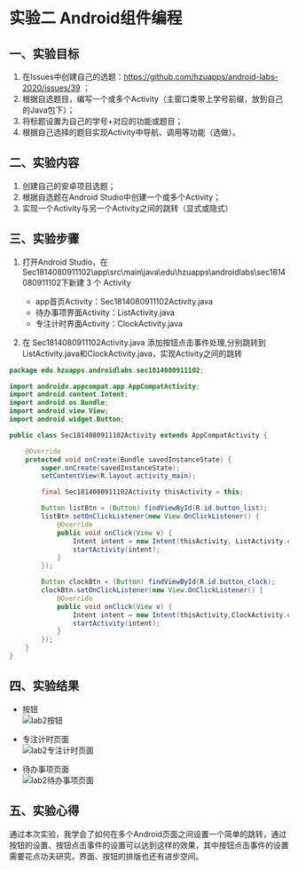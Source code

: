 # 实验二 Android组件编程

## 一、实验目标

1. 在Issues中创建自己的选题：https://github.com/hzuapps/android-labs-2020/issues/39 ；
2. 根据自选题目，编写一个或多个Activity（主窗口类带上学号前缀，放到自己的Java包下）；
3. 将标题设置为自己的学号+对应的功能或题目；
4. 根据自己选择的题目实现Activity中导航、调用等功能（选做）。

## 二、实验内容

1. 创建自己的安卓项目选题；
2. 根据自选题在Android Studio中创建一个或多个Activity；
3. 实现一个Activity与另一个Activity之间的跳转（显式或隐式）

## 三、实验步骤

1. 打开Android Studio，在Sec1814080911102\app\src\main\java\edu\hzuapps\androidlabs\sec1814080911102下新建 3 个 Activity<br>
    + app首页Activity：Sec1814080911102Activity.java<br>
    + 待办事项界面Activity：ListActivity.java<br>
    + 专注计时界面Activity：ClockActivity.java<br>


2. 在 Sec1814080911102Activity.java 添加按钮点击事件处理,分别跳转到ListActivity.java和ClockActivity.java，实现Activity之间的跳转
```java
package edu.hzuapps.androidlabs.sec1814080911102;

import androidx.appcompat.app.AppCompatActivity;
import android.content.Intent;
import android.os.Bundle;
import android.view.View;
import android.widget.Button;

public class Sec1814080911102Activity extends AppCompatActivity {

    @Override
    protected void onCreate(Bundle savedInstanceState) {
        super.onCreate(savedInstanceState);
        setContentView(R.layout.activity_main);

        final Sec1814080911102Activity thisActivity = this;

        Button listBtn = (Button) findViewById(R.id.button_list);
        listBtn.setOnClickListener(new View.OnClickListener() {
            @Override
            public void onClick(View v) {
                Intent intent = new Intent(thisActivity, ListActivity.class);
                startActivity(intent);
            }
        });

        Button clockBtn = (Button) findViewById(R.id.button_clock);
        clockBtn.setOnClickListener(new View.OnClickListener() {
            @Override
            public void onClick(View v) {
                Intent intent = new Intent(thisActivity,ClockActivity.class);
                startActivity(intent);
            }
        });
    }
}
```

## 四、实验结果

+ 按钮<br>
![lab2按钮](https://github.com/2587900/android-labs-2020/blob/master/students/sec1814080911102/screenshots/lab2%E6%8C%89%E9%92%AE.PNG)

+ 专注计时页面<br>
![lab2专注计时页面](https://github.com/2587900/android-labs-2020/blob/master/students/sec1814080911102/screenshots/lab2%E4%B8%93%E6%B3%A8%E8%AE%A1%E6%97%B6%E9%A1%B5%E9%9D%A2.PNG)

+ 待办事项页面<br>
![lab2待办事项页面](https://github.com/2587900/android-labs-2020/blob/master/students/sec1814080911102/screenshots/lab2%E5%BE%85%E5%8A%9E%E4%BA%8B%E9%A1%B9%E9%A1%B5%E9%9D%A2.PNG)


## 五、实验心得
通过本次实验，我学会了如何在多个Android页面之间设置一个简单的跳转，通过按钮的设置、按钮点击事件的设置可以达到这样的效果，其中按钮点击事件的设置需要花点功夫研究，界面、按钮的排版也还有进步空间。
